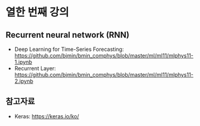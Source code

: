# 열한 번째 강의

## Recurrent neural network (RNN)

* Deep Learning for Time-Series Forecasting: https://github.com/bjmin/bmin_comphys/blob/master/ml/ml11/mlphys11-1.ipynb
* Recurrent Layer: https://github.com/bjmin/bmin_comphys/blob/master/ml/ml11/mlphys11-2.ipynb

## 참고자료
* Keras: https://keras.io/ko/
